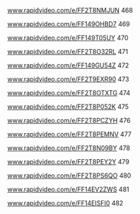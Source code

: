 www.rapidvideo.com/e/FF2T8NMJUN 468

www.rapidvideo.com/e/FF149OHBD7 469

www.rapidvideo.com/e/FF149T05UY 470

www.rapidvideo.com/e/FF2T8O32RL 471

www.rapidvideo.com/e/FF149GU54Z 472

www.rapidvideo.com/e/FF2T9EXR90 473

www.rapidvideo.com/e/FF2T8OTXTG 474

www.rapidvideo.com/e/FF2T8P052K 475

www.rapidvideo.com/e/FF2T8PCZYH 476

www.rapidvideo.com/e/FF2T8PEMNV 477

www.rapidvideo.com/e/FF2T8N09BY 478

www.rapidvideo.com/e/FF2T8PEY2Y 479

www.rapidvideo.com/e/FF2T8PS6QO 480

www.rapidvideo.com/e/FF14EV2ZWS 481

www.rapidvideo.com/e/FF14EISFI0 482
